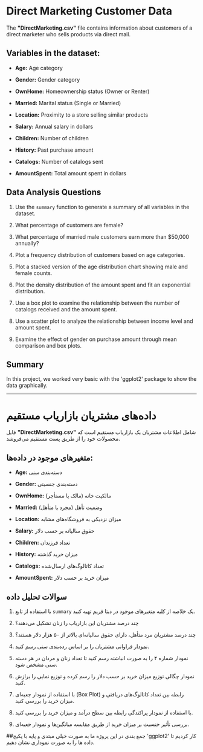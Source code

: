 # Direct Marketing Customer Data  

The **"DirectMarketing.csv"** file contains information about customers of a direct marketer who sells products via direct mail.  


## Variables in the dataset:  


- **Age:** Age category  

- **Gender:** Gender category  

- **OwnHome:** Homeownership status (Owner or Renter)  

- **Married:** Marital status (Single or Married)  

- **Location:** Proximity to a store selling similar products  

- **Salary:** Annual salary in dollars  

- **Children:** Number of children  

- **History:** Past purchase amount  

- **Catalogs:** Number of catalogs sent  

- **AmountSpent:** Total amount spent in dollars  


## Data Analysis Questions  


1. Use the `summary` function to generate a summary of all variables in the dataset.  


2. What percentage of customers are female?  


3. What percentage of married male customers earn more than $50,000 annually?  


4. Plot a frequency distribution of customers based on age categories.  


5. Plot a stacked version of the age distribution chart showing male and female counts.  


6. Plot the density distribution of the amount spent and fit an exponential distribution.  


7. Use a box plot to examine the relationship between the number of catalogs received and the amount spent.  


8. Use a scatter plot to analyze the relationship between income level and amount spent.  


9. Examine the effect of gender on purchase amount through mean comparison and box plots.


## Summary
   In this project, we worked very basic with the 'ggplot2' package to show the data graphically.
   
---  


# داده‌های مشتریان بازاریاب مستقیم  


فایل **"DirectMarketing.csv"** شامل اطلاعات مشتریان یک بازاریاب مستقیم است که محصولات خود را از طریق پست مستقیم می‌فروشد.  


## متغیرهای موجود در داده‌ها:  


- **Age:** دسته‌بندی سنی  

- **Gender:** دسته‌بندی جنسیتی  

- **OwnHome:** مالکیت خانه (مالک یا مستأجر)  

- **Married:** وضعیت تأهل (مجرد یا متأهل)  

- **Location:** میزان نزدیکی به فروشگاه‌های مشابه  

- **Salary:** حقوق سالیانه بر حسب دلار  

- **Children:** تعداد فرزندان  

- **History:** میزان خرید گذشته  

- **Catalogs:** تعداد کاتالوگ‌های ارسال‌شده  

- **AmountSpent:** میزان خرید بر حسب دلار  


## سوالات تحلیل داده  


1. با استفاده از تابع `summary` یک خلاصه از کلیه متغیرهای موجود در دیتا فریم تهیه کنید.  


2. چند درصد مشتریان این بازاریاب را زنان تشکیل می‌دهند؟  


3. چند درصد مشتریان مرد متأهل، دارای حقوق سالیانه‌ای بالاتر از ۵۰ هزار دلار هستند؟  


4. نمودار فراوانی مشتریان را بر اساس رده‌بندی سنی رسم کنید.  


5. نمودار شماره ۴ را به صورت انباشته رسم کنید تا تعداد زنان و مردان در هر دسته سنی مشخص شود.  


6. نمودار چگالی توزیع میزان خرید بر حسب دلار را رسم کرده و توزیع نمایی را برازش کنید.  


7. با استفاده از نمودار جعبه‌ای (Box Plot) رابطه بین تعداد کاتالوگ‌های دریافتی و میزان خرید را بررسی کنید.  


8. با استفاده از نمودار پراکندگی رابطه بین سطح درآمد و میزان خرید را بررسی کنید.  


9. بررسی تأثیر جنسیت بر میزان خرید از طریق مقایسه میانگین‌ها و نمودار جعبه‌ای.


##جمع بندی
   در این پروژه ما به صورت خیلی مبتدی و پایه با پکیج 'ggplot2' کار کردیم تا داده ها را به صورت نموداری نشان دهیم.
     
